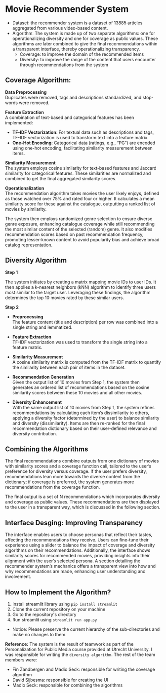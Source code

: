 # Movie Recommender System

* Dataset: the recommender system is a dataset of 13885 articles aggregated from various video-based content.
* Algorithm: The system is made up of two separate algorithms: one for operationalizing diversity and one for coverage as public values. These algorithms are later combined to give the final recommendations within a transparent interface, thereby operationalizing transparency.
  - Coverage: to improve the domain of the recommended items
  - Diversity: to improve the range of the content that users encounter through recommendations from the system

## Coverage Algorithm:
**Data Preprocessing**  
Duplicates were removed, tags and descriptions standardized, and stop-words were removed.

**Feature Extraction**  
A combination of text-based and categorical features has been implemented:
- **TF-IDF Vectorization**: For textual data such as descriptions and tags, TF-IDF vectorization is used to transform text into a feature matrix.
- **One-Hot Encoding**: Categorical data (ratings, e.g., “PG”) are encoded using one-hot encoding, facilitating similarity measurement between items.

**Similarity Measurement**  
The system employs cosine similarity for text-based features and Jaccard similarity for categorical features. These similarities are normalized and combined to get the final aggregated similarity scores.

**Operationalization**  
The recommendation algorithm takes movies the user likely enjoys, defined as those watched over 75% and rated four or higher. It calculates a mean similarity score for these against the catalogue, outputting a ranked list of movies by similarity.

The system then employs randomized genre selection to ensure diverse genre exposure, enhancing catalogue coverage while still recommending the most similar content of the selected (random) genre. It also modifies recommendation scores based on past recommendation frequency, promoting lesser-known content to avoid popularity bias and achieve broad catalog representation.


## Diversity Algorithm
**Step 1**

The system initiates by creating a matrix mapping movie IDs to user IDs. It then applies a k-nearest neighbors (kNN) algorithm to identify three users most similar to the target user. Leveraging these findings, the algorithm determines the top 10 movies rated by these similar users.


**Step 2**

- **Preprocessing**  
The feature content (title and description) per row was combined into a single string and lemmatized.

- **Feature Extraction**  
TF-IDF vectorization was used to transform the single string into a feature matrix.

- **Similarity Measurement**  
A cosine similarity matrix is computed from the TF-IDF matrix to quantify the similarity between each pair of items in the dataset.

- **Recommendation Generation**  
Given the output list of 10 movies from Step 1, the system then generates an ordered list of recommendations based on the cosine similarity scores between these 10 movies and all other movies.

- **Diversity Enhancement**  
With the same output list of 10 movies from Step 1, the system refines recommendations by calculating each item’s dissimilarity to others, applying a diversity factor (determined by the user) to balance similarity and diversity (dissimilarity). Items are then re-ranked for the final recommendation dictionary based on their user-defined relevance and diversity contribution.

## Combining the Algorithms
The final recommendations combine outputs from one dictionary of movies with similarity scores and a coverage function call, tailored to the user’s preference for diversity versus coverage. If the user prefers diversity, recommendations lean more towards the diverse content from the dictionary; if coverage is preferred, the system generates more recommendations from the coverage function.

The final output is a set of N recommendations which incorporates diversity and coverage as public values. These recommendations are then displayed to the user in a transparent way, which is discussed in the following section.

## Interface Desging: Improving Transparency
The interface enables users to choose personas that reflect their tastes, affecting the recommendations they receive. Users can fine-tune their experience using a slider to balance the impact of coverage and diversity algorithms on their recommendations. Additionally, the interface shows similarity scores for recommended movies, providing insights into their alignment with the user’s selected persona. A section detailing the recommender system’s mechanics offers a transparent view into how and why recommendations are made, enhancing user understanding and involvement.

## How to Implement the Algorithm?
1. Install streamlit library using `pip install streamlit`
2. Clone the current repository on your machine
3. Go to the repository's directory
4. Run streamlit using `streamlit run app.py`

* Notice: Please preserve the current hierarchy of the sub-directories and make no changes to them.

**Reference:**
The system is the result of teamwork as part of the Personalization for Public Media course provided at Utrecht University. I was responsible for writing the `diversity algorithm`. The rest of the team members were:
* Fin Zandbergen and Madio Seck: responsible for writing the coverage algorithm
* David Sijbesma: responsible for creating the UI
* Madio Seck: responsible for combining the algorithms
